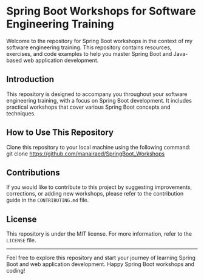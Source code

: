 # Spring Boot Workshops for Software Engineering Training

Welcome to the repository for Spring Boot workshops in the context of my software engineering training. This repository contains resources, exercises, and code examples to help you master Spring Boot and Java-based web application development.

## Introduction

This repository is designed to accompany you throughout your software engineering training, with a focus on Spring Boot development. It includes practical workshops that cover various Spring Boot concepts and techniques.

## How to Use This Repository

 Clone this repository to your local machine using the following command:
   git clone https://github.com/manairaed/SpringBoot_Workshops
   
## Contributions

If you would like to contribute to this project by suggesting improvements, corrections, or adding new workshops, please refer to the contribution guide in the `CONTRIBUTING.md` file.

## License

This repository is under the MIT license. For more information, refer to the `LICENSE` file.

---

Feel free to explore this repository and start your journey of learning Spring Boot and web application development. Happy Spring Boot workshops and coding!

